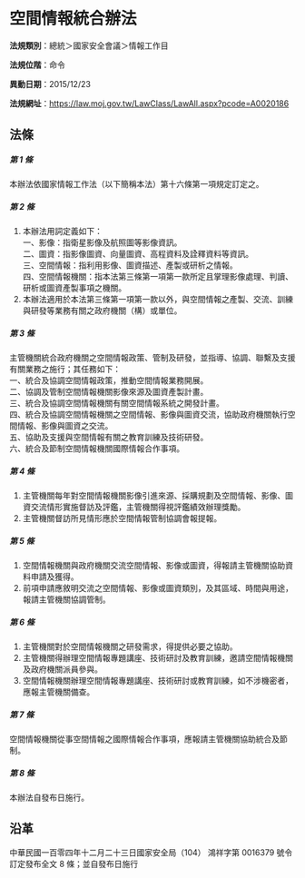 # 空間情報統合辦法




**法規類別**：總統＞國家安全會議＞情報工作目

**法規位階**：命令

**異動日期**：2015/12/23  

**法規網址**：https://law.moj.gov.tw/LawClass/LawAll.aspx?pcode=A0020186



## 法條
##### 第 1 條
本辦法依國家情報工作法（以下簡稱本法）第十六條第一項規定訂定之。

##### 第 2 條
1. 本辦法用詞定義如下：  
一、影像：指衛星影像及航照圖等影像資訊。  
二、圖資：指影像圖資、向量圖資、高程資料及詮釋資料等資訊。  
三、空間情報：指利用影像、圖資描述、產製或研析之情報。  
四、空間情報機關：指本法第三條第一項第一款所定且掌理影像處理、判讀、研析或圖資產製事項之機關。
1. 本辦法適用於本法第三條第一項第一款以外，與空間情報之產製、交流、訓練與研發等業務有關之政府機關（構）或單位。

##### 第 3 條
主管機關統合政府機關之空間情報政策、管制及研發，並指導、協調、聯繫及支援有關業務之施行；其任務如下：  
一、統合及協調空間情報政策，推動空間情報業務開展。  
二、協調及管制空間情報機關影像來源及圖資產製計畫。  
三、統合及協調空間情報機關有關空間情報系統之開發計畫。  
四、統合及協調空間情報機關之空間情報、影像與圖資交流，協助政府機關執行空間情報、影像與圖資之交流。  
五、協助及支援與空間情報有關之教育訓練及技術研發。  
六、統合及節制空間情報機關國際情報合作事項。

##### 第 4 條
1. 主管機關每年對空間情報機關影像引進來源、採購規劃及空間情報、影像、圖資交流情形實施督訪及評鑑，主管機關得視評鑑績效辦理獎勵。
1. 主管機關督訪所見情形應於空間情報管制協調會報提報。

##### 第 5 條
1. 空間情報機關與政府機關交流空間情報、影像或圖資，得報請主管機關協助資料申請及獲得。
1. 前項申請應敘明交流之空間情報、影像或圖資類別，及其區域、時間與用途，報請主管機關協調管制。

##### 第 6 條
1. 主管機關對於空間情報機關之研發需求，得提供必要之協助。
1. 主管機關得辦理空間情報專題講座、技術研討及教育訓練，邀請空間情報機關及政府機關派員參與。
1. 空間情報機關辦理空間情報專題講座、技術研討或教育訓練，如不涉機密者，應報主管機關備查。

##### 第 7 條
空間情報機關從事空間情報之國際情報合作事項，應報請主管機關協助統合及節制。

##### 第 8 條
本辦法自發布日施行。

## 沿革
中華民國一百零四年十二月二十三日國家安全局（104） 鴻祥字第 0016379  號令訂定發布全文 8  條；並自發布日施行
